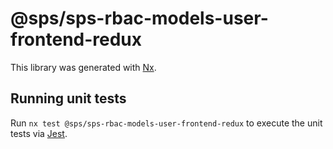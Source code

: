 # @sps/sps-rbac-models-user-frontend-redux

This library was generated with [Nx](https://nx.dev).

## Running unit tests

Run `nx test @sps/sps-rbac-models-user-frontend-redux` to execute the unit tests via [Jest](https://jestjs.io).
